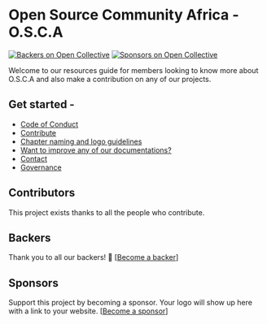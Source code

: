 # Open Source Community Africa - O.S.C.A

[![Backers on Open Collective](https://opencollective.com/osca/backers/badge.svg)](./#backers) [![Sponsors on Open Collective](https://opencollective.com/osca/sponsors/badge.svg)](./#sponsors)

Welcome to our resources guide for members looking to know more about O.S.C.A and also make a contribution on any of our projects.

## Get started -

* [Code of Conduct](src/osca_code_of_conduct.md)
* [Contribute](src/contribute.md)
* [Chapter naming and logo guidelines](src/guidelines.md)
* [Want to improve any of our documentations?](src/documentation.md)
* [Contact](src/contact-us.md)
* [Governance](src/governance.md)

## Contributors

This project exists thanks to all the people who contribute. 

## Backers

Thank you to all our backers! 🙏 \[[Become a backer](https://opencollective.com/osca#backer)\]

## Sponsors

Support this project by becoming a sponsor. Your logo will show up here with a link to your website. \[[Become a sponsor](https://opencollective.com/osca#sponsor)\]

